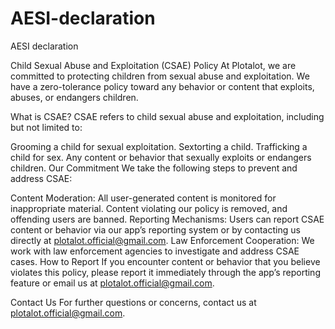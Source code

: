 # AESI-declaration
AESI declaration

Child Sexual Abuse and Exploitation (CSAE) Policy
At Plotalot, we are committed to protecting children from sexual abuse and exploitation. We have a zero-tolerance policy toward any behavior or content that exploits, abuses, or endangers children.

What is CSAE?
CSAE refers to child sexual abuse and exploitation, including but not limited to:

Grooming a child for sexual exploitation.
Sextorting a child.
Trafficking a child for sex.
Any content or behavior that sexually exploits or endangers children.
Our Commitment
We take the following steps to prevent and address CSAE:

Content Moderation: All user-generated content is monitored for inappropriate material. Content violating our policy is removed, and offending users are banned.
Reporting Mechanisms: Users can report CSAE content or behavior via our app’s reporting system or by contacting us directly at plotalot.official@gmail.com.
Law Enforcement Cooperation: We work with law enforcement agencies to investigate and address CSAE cases.
How to Report
If you encounter content or behavior that you believe violates this policy, please report it immediately through the app’s reporting feature or email us at plotalot.official@gmail.com.

Contact Us
For further questions or concerns, contact us at plotalot.official@gmail.com.
